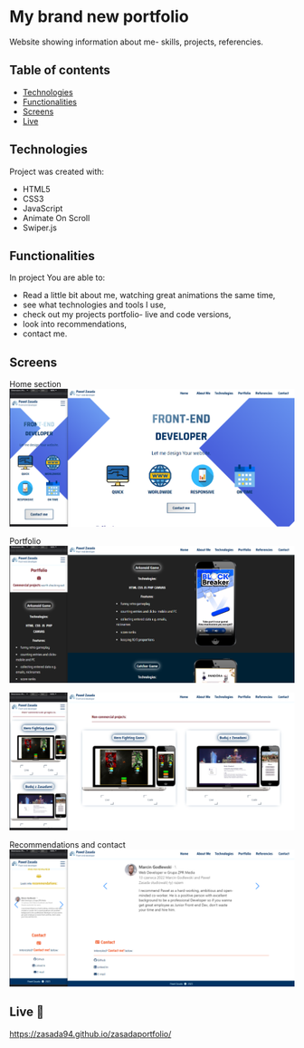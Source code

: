 # My brand new portfolio
Website showing information about me- skills, projects, referencies.

## Table of contents
* [Technologies](#technologies)
* [Functionalities](#functionalities)
* [Screens](#screens)
* [Live](#live-star2)

## Technologies
Project was created with:
* HTML5
* CSS3
* JavaScript
* Animate On Scroll
* Swiper.js

## Functionalities
In project You are able to:
* Read a little bit about me, watching great animations the same time,
* see what technologies and tools I use,
* check out my projects portfolio- live and code versions,
* look into recommendations,
* contact me.



## Screens  
Home section
![Screenshot](./images/screenshots/1.png)

Portfolio
![Screenshot](./images/screenshots/2.png)

![Screenshot](./images/screenshots/3.png)

Recommendations and contact
![Screenshot](./images/screenshots/4.png)

## Live :star2:
https://zasada94.github.io/zasadaportfolio/
